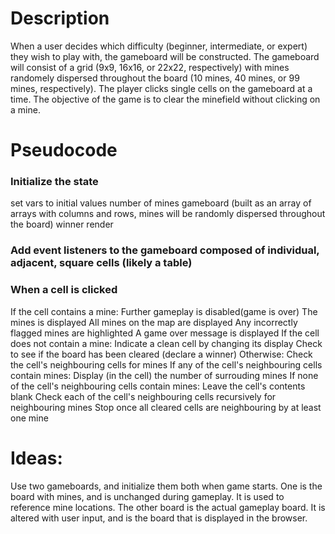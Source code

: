 # Description

When a user decides which difficulty (beginner, intermediate, or expert) they wish to play with, the gameboard will be constructed. The gameboard will consist of a grid (9x9, 16x16, or 22x22, respectively) with mines randomely dispersed throughout the board (10 mines, 40 mines, or 99 mines, respectively). The player clicks single cells on the gameboard at a time. The objective of the game is to clear the minefield without clicking on a mine.

# Pseudocode

### Initialize the state
  set vars to initial values
    number of mines
    gameboard (built as an array of arrays with columns and rows, mines will be randomly dispersed throughout the board)
    winner
  render

### Add event listeners to the gameboard composed of individual, adjacent, square cells (likely a table)

### When a cell is clicked
  If the cell contains a mine:
    Further gameplay is disabled(game is over)
    The mines is displayed
    All mines on the map are displayed
    Any incorrectly flagged mines are highlighted
    A game over message is displayed
  If the cell does not contain a mine:
    Indicate a clean cell by changing its display
    Check to see if the board has been cleared (declare a winner)
    Otherwise:
      Check the cell's neighbouring cells for mines
        If any of the cell's neighbouring cells contain mines:
          Display (in the cell) the number of surrouding mines
        If none of the cell's neighbouring cells contain mines:
          Leave the cell's contents blank
          Check each of the cell's neighbouring cells recursively for neighbouring mines
          Stop once all cleared cells are neighbouring by at least one mine

# Ideas:

  Use two gameboards, and initialize them both when game starts. One is the board with mines, and is unchanged during gameplay. It is used to reference mine locations. The other board is the actual gameplay board. It is altered with user input, and is the board that is displayed in the browser.